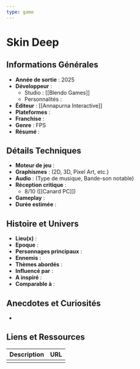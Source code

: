 ```yaml
---
type: game
---
```


# Skin Deep

## Informations Générales

- **Année de sortie** : 2025
- **Développeur** : 
	- Studio : [[Blendo Games]]
	- Personnalités : 
- **Éditeur** : [[Annapurna Interactive]]
- **Plateformes** : 
- **Franchise** : 
- **Genre** : FPS
- **Résumé** : 

## Détails Techniques
- **Moteur de jeu** : 
- **Graphismes** : (2D, 3D, Pixel Art, etc.)
- **Audio** : (Type de musique, Bande-son notable)
- **Réception critique** : 
	- 8/10 ([[Canard PC]])
- **Gameplay** :
- **Durée estimée** : 

## Histoire et Univers
- **Lieu(x)** : 
- **Epoque** : 
- **Personnages principaux** : 
- **Ennemis** :
- **Thèmes abordés** : 
- **Influencé par** :
- **A inspiré** : 
- **Comparable à** :
## Anecdotes et Curiosités
- 
## Liens et Ressources

| Description | URL |
| ----------- | --- |
|             |     |
